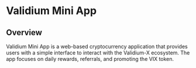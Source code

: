 # Validium Mini App

## Overview
Validium Mini App is a web-based cryptocurrency application that provides users with a simple interface to interact with the Validium-X ecosystem. The app focuses on daily rewards, referrals, and promoting the VIX token.

